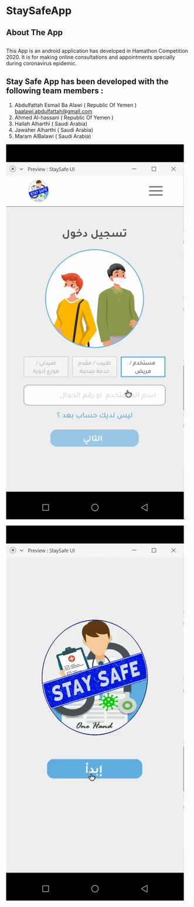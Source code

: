 # StaySafeApp
## About The App <h2>
 
 This App is an android application has developed in Hamathon Competition 2020. It is for making online consultations and appointments specially during coronavirus epidemic.
 
## Stay Safe App has been developed with the following team members : 
1. Abdulfattah Esmail Ba Alawi  ( Republic Of Yemen ) baalawi.abdulfattah@gmail.com
1. Ahmed Al-hassani ( Republic Of Yemen )
1. Hailah Alharthi ( Saudi Arabia)
1. Jawaher Alharthi ( Saudi Arabia)
1. Maram AlBalawi ( Saudi Arabia)

![Image description](Screenshot_٢٠٢٠٠٤٢٦-١٦٣٨٣٦.png).

![Image description](Screenshot_٢٠٢٠٠٤٢٦-١٦٣٨٥٦.png) 



